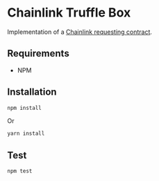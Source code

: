 # Chainlink Truffle Box

Implementation of a [Chainlink requesting contract](https://docs.chain.link/docs/create-a-chainlinked-project).

## Requirements

- NPM

## Installation

```bash
npm install
```

Or

```bash
yarn install
```

## Test

```bash
npm test
```
